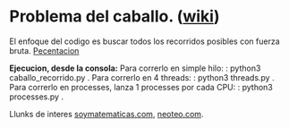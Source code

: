 # Problema del caballo. ([wiki](https://es.wikipedia.org/wiki/Problema_del_caballo))
El enfoque del codigo es buscar todos los recorridos posibles con fuerza bruta.
[Pecentacion](https://docs.google.com/presentation/d/1g5suN5PzGorLZYN_RBhm4fDVId9C-RDVhs4V4EqEv1o/edit?usp=sharing)

**Ejecucion, desde la consola:**
Para correrlo en simple hilo:
 : python3 caballo_recorrido.py .
Para correrlo en 4 threads:
 : python3 threads.py .
Para correrlo en processes, lanza 1 processes por cada CPU:
 : python3 processes.py .

Llunks de interes [soymatematicas.com](https://soymatematicas.com/problema-del-caballo/
), [neoteo.com](https://www.neoteo.com/el-problema-del-caballo/).


